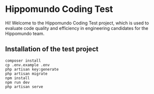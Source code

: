 # Hippomundo Coding Test

Hi! Welcome to the Hippomundo Coding Test project, which is used to evaluate 
code quality and efficiency in engineering candidates for the Hippomundo team.




## Installation of the test project
```
composer install
cp .env.example .env
php artisan key:generate
php artisan migrate
npm install
npm run dev
php artisan serve
```
